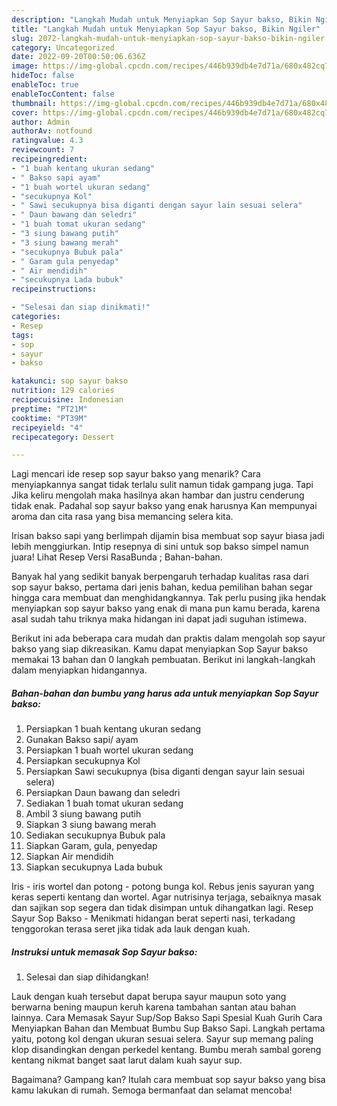 ```yaml
---
description: "Langkah Mudah untuk Menyiapkan Sop Sayur bakso, Bikin Ngiler"
title: "Langkah Mudah untuk Menyiapkan Sop Sayur bakso, Bikin Ngiler"
slug: 2072-langkah-mudah-untuk-menyiapkan-sop-sayur-bakso-bikin-ngiler
category: Uncategorized
date: 2022-09-20T00:50:06.636Z
image: https://img-global.cpcdn.com/recipes/446b939db4e7d71a/680x482cq70/sop-sayur-bakso-foto-resep-utama.jpg
hideToc: false
enableToc: true
enableTocContent: false
thumbnail: https://img-global.cpcdn.com/recipes/446b939db4e7d71a/680x482cq70/sop-sayur-bakso-foto-resep-utama.jpg
cover: https://img-global.cpcdn.com/recipes/446b939db4e7d71a/680x482cq70/sop-sayur-bakso-foto-resep-utama.jpg
author: Admin
authorAv: notfound
ratingvalue: 4.3
reviewcount: 7
recipeingredient:
- "1 buah kentang ukuran sedang"
- " Bakso sapi ayam"
- "1 buah wortel ukuran sedang"
- "secukupnya Kol"
- " Sawi secukupnya bisa diganti dengan sayur lain sesuai selera"
- " Daun bawang dan seledri"
- "1 buah tomat ukuran sedang"
- "3 siung bawang putih"
- "3 siung bawang merah"
- "secukupnya Bubuk pala"
- " Garam gula penyedap"
- " Air mendidih"
- "secukupnya Lada bubuk"
recipeinstructions:

- "Selesai dan siap dinikmati!"
categories:
- Resep
tags:
- sop
- sayur
- bakso

katakunci: sop sayur bakso 
nutrition: 129 calories
recipecuisine: Indonesian
preptime: "PT21M"
cooktime: "PT39M"
recipeyield: "4"
recipecategory: Dessert

---
```



Lagi mencari ide resep sop sayur bakso yang menarik? Cara menyiapkannya sangat tidak terlalu sulit namun tidak gampang juga. Tapi Jika keliru mengolah maka hasilnya akan hambar dan justru cenderung tidak enak. Padahal sop sayur bakso yang enak harusnya Kan mempunyai aroma dan cita rasa yang bisa memancing selera kita.


Irisan bakso sapi yang berlimpah dijamin bisa membuat sop sayur biasa jadi lebih menggiurkan. Intip resepnya di sini untuk sop bakso simpel namun juara! Lihat Resep Versi RasaBunda ; Bahan-bahan.

Banyak hal yang sedikit banyak berpengaruh terhadap kualitas rasa dari sop sayur bakso, pertama dari jenis bahan, kedua pemilihan bahan segar hingga cara membuat dan menghidangkannya. Tak perlu pusing jika hendak menyiapkan sop sayur bakso yang enak di mana pun kamu berada, karena asal sudah tahu triknya maka hidangan ini dapat jadi suguhan istimewa.


Berikut ini ada beberapa cara mudah dan praktis dalam mengolah sop sayur bakso yang siap dikreasikan. Kamu dapat menyiapkan Sop Sayur bakso memakai 13 bahan dan 0 langkah pembuatan. Berikut ini langkah-langkah dalam menyiapkan hidangannya.

<!--inarticleads1-->

##### Bahan-bahan dan bumbu yang harus ada untuk menyiapkan Sop Sayur bakso:

1. Persiapkan 1 buah kentang ukuran sedang
1. Gunakan  Bakso sapi/ ayam
1. Persiapkan 1 buah wortel ukuran sedang
1. Persiapkan secukupnya Kol
1. Persiapkan  Sawi secukupnya (bisa diganti dengan sayur lain sesuai selera)
1. Persiapkan  Daun bawang dan seledri
1. Sediakan 1 buah tomat ukuran sedang
1. Ambil 3 siung bawang putih
1. Siapkan 3 siung bawang merah
1. Sediakan secukupnya Bubuk pala
1. Siapkan  Garam, gula, penyedap
1. Siapkan  Air mendidih
1. Siapkan secukupnya Lada bubuk


Iris - iris wortel dan potong - potong bunga kol. Rebus jenis sayuran yang keras seperti kentang dan wortel. Agar nutrisinya terjaga, sebaiknya masak dan sajikan sop segera dan tidak disimpan untuk dihangatkan lagi. Resep Sayur Sop Bakso - Menikmati hidangan berat seperti nasi, terkadang tenggorokan terasa seret jika tidak ada lauk dengan kuah. 

<!--inarticleads2-->

##### Instruksi untuk memasak Sop Sayur bakso:


1. Selesai dan siap dihidangkan!

Lauk dengan kuah tersebut dapat berupa sayur maupun soto yang berwarna bening maupun keruh karena tambahan santan atau bahan lainnya. Cara Memasak Sayur Sup/Sop Bakso Sapi Spesial Kuah Gurih Cara Menyiapkan Bahan dan Membuat Bumbu Sup Bakso Sapi. Langkah pertama yaitu, potong kol dengan ukuran sesuai selera. Sayur sup memang paling klop disandingkan dengan perkedel kentang. Bumbu merah sambal goreng kentang nikmat banget saat larut dalam kuah sayur sup. 

Bagaimana? Gampang kan? Itulah cara membuat sop sayur bakso yang bisa kamu lakukan di rumah. Semoga bermanfaat dan selamat mencoba!
